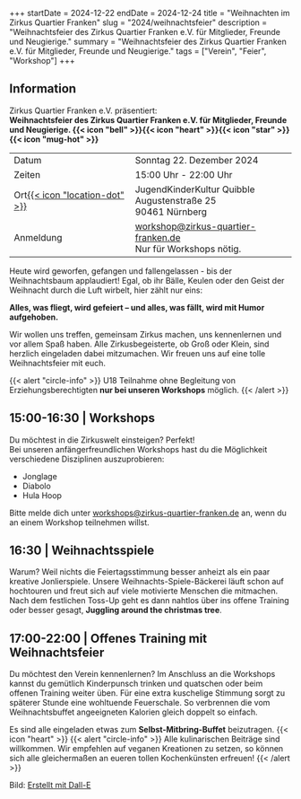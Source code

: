 +++
startDate = 2024-12-22
endDate = 2024-12-24
title = "Weihnachten im Zirkus Quartier Franken"
slug =  "2024/weihnachtsfeier"
description = "Weihnachtsfeier des Zirkus Quartier Franken e.V. für Mitglieder, Freunde und Neugierige."
summary = "Weihnachtsfeier des Zirkus Quartier Franken e.V. für Mitglieder, Freunde und Neugierige."
tags = ["Verein", "Feier", "Workshop"]
+++

## Information
Zirkus Quartier Franken e.V. präsentiert:  
**Weihnachtsfeier des Zirkus Quartier Franken e.V. für Mitglieder, Freunde und Neugierige. {{< icon "bell" >}}{{< icon "heart" >}}{{< icon "star" >}}{{< icon "mug-hot" >}}**
 
|||
|---|---|
|Datum|Sonntag 22. Dezember 2024|
|Zeiten|15:00 Uhr - 22:00 Uhr|
|Ort[{{< icon "location-dot" >}}](https://maps.app.goo.gl/vjqVtLmMPJ3i9Spj7)|JugendKinderKultur Quibble<br>Augustenstraße 25<br>90461 Nürnberg|
|Anmeldung|workshop@zirkus-quartier-franken.de<br>Nur für Workshops nötig.|

Heute wird geworfen, gefangen und fallengelassen - bis der Weihnachtsbaum applaudiert!
Egal, ob ihr Bälle, Keulen oder den Geist der Weihnacht durch die Luft wirbelt, hier zählt nur eins: 

**Alles, was fliegt, wird gefeiert – und alles, was fällt, wird mit Humor aufgehoben.**

Wir wollen uns treffen, gemeinsam Zirkus machen, uns kennenlernen und vor allem Spaß haben. Alle
Zirkusbegeisterte, ob Groß oder Klein, sind herzlich eingeladen dabei mitzumachen.
Wir freuen uns auf eine tolle Weihnachtsfeier mit euch.


{{< alert "circle-info" >}}
U18 Teilnahme ohne Begleitung von Erziehungsberechtigten **nur bei unseren Workshops** möglich.
{{< /alert >}}


## 15:00-16:30 | Workshops 
Du möchtest in die Zirkuswelt einsteigen? Perfekt!  
Bei unseren anfängerfreundlichen Workshops hast du die Möglichkeit verschiedene Disziplinen auszuprobieren:
- Jonglage
- Diabolo
- Hula Hoop

Bitte melde dich unter workshops@zirkus-quartier-franken.de an, wenn du an einem Workshop teilnehmen willst.


## 16:30 | Weihnachtsspiele
Warum? Weil nichts die Feiertagsstimmung besser anheizt als ein paar kreative Jonlierspiele. Unsere Weihnachts-Spiele-Bäckerei
läuft schon auf hochtouren und freut sich auf viele motivierte Menschen die mitmachen. Nach dem festlichen Toss-Up geht es
dann nahtlos über ins offene Training oder besser gesagt, **Juggling around the christmas tree**.  

## 17:00-22:00 | Offenes Training mit Weihnachtsfeier
Du möchtest den Verein kennenlernen? Im Anschluss an die Workshops kannst du gemütlich Kinderpunsch
trinken und quatschen oder beim offenen Training weiter üben. Für eine extra kuschelige Stimmung sorgt
zu späterer Stunde eine wohltuende Feuerschale. So verbrennen die vom Weihnachtsbuffet angeeigneten Kalorien
gleich doppelt so einfach. 

Es sind alle eingeladen etwas zum **Selbst-Mitbring-Buffet** beizutragen. {{< icon "heart" >}}
{{< alert "circle-info" >}}
Alle kulinarischen Beiträge sind willkommen. Wir empfehlen auf veganen Kreationen zu setzen, so können
sich alle gleichermaßen an eueren tollen Kochenkünsten erfreuen!
{{< /alert >}}

Bild: [Erstellt mit Dall-E](https://openai.com/index/dall-e-3/)